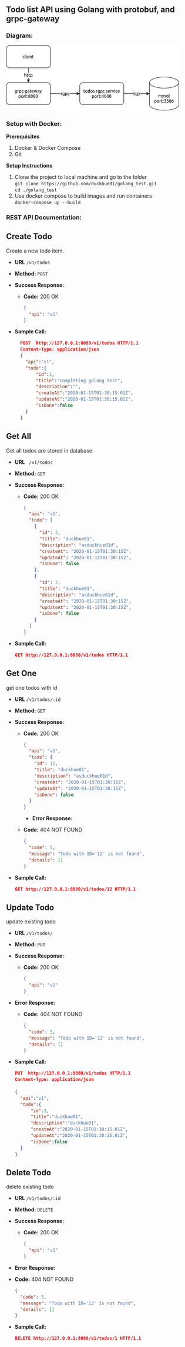 ##  Todo list API using Golang with protobuf, and grpc-gateway

### Diagram:
![](dia.png)

### Setup with Docker:
  **Prerequisites**
  1. Docker & Docker Compose
  2. Git

  **Setup Instructions**
  1. Clone the project to local machine and go to the folder<br>
    ```
    git clone https://github.com/duckhue01/golang_test.git
    ```
    <br>
    ```
      cd ./golang_test
    ```
  2. Use docker compose to build images and run containers<br>
    ```
    docker-compose up --build
    ```
### REST API Documentation:
  **Create Todo**
  ----
  Create a new todo item.
  * **URL** `/v1/todos`
  * **Method:** `POST`
    
  * **Success Response:**
    * **Code:** 200 OK <br />
      ```json
      {
        "api": "v1"
      }
      ```
  
  * **Sample Call:**

    ```json
      POST  http://127.0.0.1:8080/v1/todos HTTP/1.1
      Content-Type: application/json
      {
        "api":"v1",
        "todo":{
            "id":1,
            "title":"completing golang test",
            "description":"",
            "createAt":"2020-01-15T01:30:15.01Z",
            "updateAt":"2020-01-15T01:30:15.01Z",
            "isDone":false
        }
      }
    ```


  **Get All**
  ----
  Get all todos are stored in database
  * **URL** ` /v1/todos`
  * **Method:** `GET`
    
  * **Success Response:**

    * **Code:** 200 OK <br />  
      ```json
      {
        "api": "v1",
        "todo": [
          {
            "id": 2,
            "title": "duckhue01",
            "description": "asduckhue01d",
            "createAt": "2020-01-15T01:30:15Z",
            "updateAt": "2020-01-15T01:30:15Z",
            "isDone": false
          },
          {
            "id": 3,
            "title": "duckhue01",
            "description": "asduckhue01d",
            "createAt": "2020-01-15T01:30:15Z",
            "updateAt": "2020-01-15T01:30:15Z",
            "isDone": false
          }
        ]
      }
      ```
  
  * **Sample Call:**

    ```json
    GET http://127.0.0.1:8080/v1/todos HTTP/1.1
    ```
    
  **Get One**
  ----
  get one todos with id
  * **URL** `/v1/todos/:id` 
 
  
  * **Method:** `GET`
    
  * **Success Response:**

    * **Code:** 200 OK <br />  
      ```json
      {
        "api": "v1",
        "todo": {
          "id": 12,
          "title": "duckhue01",
          "description": "asduckhue01d",
          "createAt": "2020-01-15T01:30:15Z",
          "updateAt": "2020-01-15T01:30:15Z",
          "isDone": false
        }
      }
      ```
      * **Error Response:**

    * **Code:** 404 NOT FOUND <br />
      ```json
      {
        "code": 5,
        "message": "Todo with ID='12' is not found",
        "details": []
      }
      ``` 


  * **Sample Call:**

    ```json
    GET http://127.0.0.1:8080/v1/todos/12 HTTP/1.1
    ```


  **Update Todo**
  ----
  update existing todo
  * **URL** `/v1/todos/`
  
  
  * **Method:** `PUT`
    
  * **Success Response:**

    * **Code:** 200 OK <br />  
      ```json
      {      
        "api": "v1"
      }
      ```
  * **Error Response:**

    * **Code:** 404 NOT FOUND <br />
      ```json
      {
        "code": 5,
        "message": "Todo with ID='12' is not found",
        "details": []
      }
      ``` 
  
  * **Sample Call:**
    ```json
    PUT  http://127.0.0.1:8080/v1/todos HTTP/1.1
    Content-Type: application/json

    {
      "api":"v1",
      "todo":{
          "id":1,
          "title":"duckhue01",
          "description":"duckhue01",
          "createAt":"2020-01-15T01:30:15.01Z",
          "updateAt":"2020-01-15T01:30:15.01Z",
          "isDone":false
      }
    }
    ```


  **Delete Todo**
  ----
  delete existing todo
  * **URL** `/v1/todos/:id`
  
  
  * **Method:** `DELETE`
    
  * **Success Response:**

    * **Code:** 200 OK <br />  
      ```json
      {      
        "api": "v1"
      }
      ```
  * **Error Response:**

  * **Code:** 404 NOT FOUND <br />
    ```json
    {
      "code": 5,
      "message": "Todo with ID='12' is not found",
      "details": []
    }
    ``` 
  * **Sample Call:**
    ```json
    DELETE http://127.0.0.1:8080/v1/todos/1 HTTP/1.1
    ```